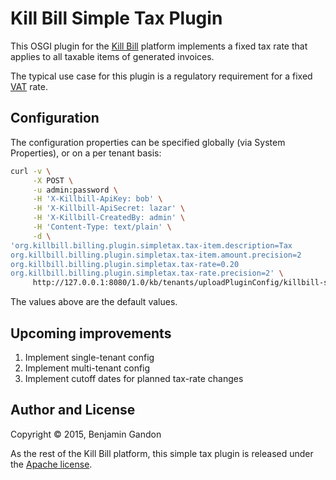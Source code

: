 Kill Bill Simple Tax Plugin
===========================

This OSGI plugin for the [Kill Bill](http://killbill.io) platform implements a
fixed tax rate that applies to all taxable items of generated invoices.

The typical use case for this plugin is a regulatory requirement for a fixed
[VAT](https://en.wikipedia.org/wiki/Value-added_tax) rate.


Configuration
-------------

The configuration properties can be specified globally (via System
Properties), or on a per tenant basis:

```bash
curl -v \
     -X POST \
     -u admin:password \
     -H 'X-Killbill-ApiKey: bob' \
     -H 'X-Killbill-ApiSecret: lazar' \
     -H 'X-Killbill-CreatedBy: admin' \
     -H 'Content-Type: text/plain' \
     -d \
'org.killbill.billing.plugin.simpletax.tax-item.description=Tax
org.killbill.billing.plugin.simpletax.tax-item.amount.precision=2
org.killbill.billing.plugin.simpletax.tax-rate=0.20
org.killbill.billing.plugin.simpletax.tax-rate.precision=2' \
     http://127.0.0.1:8080/1.0/kb/tenants/uploadPluginConfig/killbill-simple-tax
```

The values above are the default values.


Upcoming improvements
---------------------

1. Implement single-tenant config
2. Implement multi-tenant config
3. Implement cutoff dates for planned tax-rate changes


Author and License
------------------

Copyright © 2015, Benjamin Gandon

As the rest of the Kill Bill platform, this simple tax plugin is released
under the [Apache license](http://www.apache.org/licenses/LICENSE-2.0).

